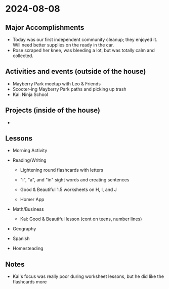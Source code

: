 # 2024-08-08

## Major Accomplishments

*  Today was our first independent community cleanup; they enjoyed it. Will need better supplies on the ready in the car.
*  Rose scraped her knee, was bleeding a lot, but was totally calm and collected.

## Activities and events (outside of the house)
* Mayberry Park meetup with Leo & Friends
* Scooter-ing Mayberry Park paths and picking up trash
* Kai: Ninja School


## Projects (inside of the house)
* 


## Lessons
* Morning Activity
* Reading/Writing
  * Lightening round flashcards with letters
  
  * "I", "a", and "in" sight words and creating sentences
  
  * Good & Beautiful 1.5 worksheets on H, I, and J
  
  * Homer App
  
* Math/Business
  * Kai: Good & Beautiful lesson (cont on teens, number lines)
* Geography
* Spanish
* Homesteading

## Notes
* Kai's focus was really poor during worksheet lessons, but he did like the flashcards more





